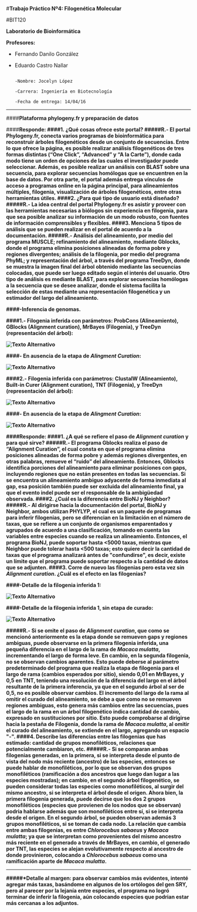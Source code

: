 #<strong>Trabajo Práctico Nº4: Filogenética Molecular</strong>

#BIT120

__Laboratorio de Bioinformática__

__Profesores:__
- Fernando Danilo González 
- Eduardo Castro Nallar

                                                                                             -Nombre: Jocelyn López
                                                                                             -Carrera: Ingeniería en Biotecnología
                                                                                             -Fecha de entrega: 14/04/16


---

####<strong>Plataforma phylogeny.fr y preparación de datos</strong>

####<strong>Responde:
####1. ¿Qué cosas ofrece este portal?
#####R.- El portal Phylogeny.fr, conecta varios programas de bioinformática para reconstruir árboles filogenéticos desde un conjunto de secuencias. Entre lo que ofrece la página, es posible realizar análisis filogenéticos de tres formas distintas (“One Click”, “Advanced” y “A la Carte”), donde cada modo tiene un orden de opciones de las cuales el investigador puede seleccionar. Además, es posible realizar un análisis con BLAST sobre una secuencia, para explorar secuencias homólogas que se encuentren en la base de datos. Por otra parte, el portal además entrega vínculos de acceso a programas online en la página principal, para alineamientos múltiples, filogenia,  visualización de árboles filogenéticos, entre otras herramientas útiles. 
####2. ¿Para qué tipo de usuario está diseñado?
#####R.- La idea central del portal Phylogeny.fr es asistir y proveer con las herramientas necesarias a biólogos sin experiencia en filogenia, para que sea posible analizar su información de un modo robusto, con fuentes de información comprensibles y flexibles.
####3. Menciona 5 tipos de análisis que se pueden realizar en el portal de acuerdo a la documentación.
#####R.- Análisis del alineamiento, por medio del programa MUSCLE; refinamiento del alineamiento, mediante Gblocks, donde el programa elimina posiciones alineadas de forma pobre y regiones divergentes; análisis de la filogenia, por medio del programa PhyML; y representación del árbol, a través del programa TreeDyn, donde se muestra la imagen final del árbol obtenido mediante las secuencias colocadas, que puede ser luego editado según el interés del usuario. Otro tipo de análisis es mediante BLAST, para explorar secuencias homólogas a la secuencia que se desee analizar, donde el sistema facilita la selección de estas mediante una representación filogenética y un estimador del largo del alineamiento.  

####<strong>-Inferencia de genomas.

####1.- Filogenia inferida con parámetros: ProbCons (Alineamiento), GBlocks (Alignment curation), MrBayes (Filogenia), y TreeDyn (representación del árbol):

![Texto Alternativo](http://i.imgur.com/J21RtSn.png)

####- En ausencia de la etapa de <em>Alingment Curation</em>:

![Texto Alternativo](http://i.imgur.com/FDMVFZO.png)

####2.- Filogenia inferida con parámetros: ClustalW (Alineamiento), Built-in Curer (Alignment curation), TNT (Filogenia), y TreeDyn (representación del árbol):

![Texto Alternativo](http://i.imgur.com/2aCJM3z.png)

####- En ausencia de la etapa de <em>Alingment Curation</em>:

![Texto Alternativo](http://i.imgur.com/1IRKADk.png)

####<strong>Responde:
####1. ¿A qué se refiere el paso de *Alignment curation* y para qué sirve?
#####R.- El programa Gblocks realiza el paso de “Alignment Curation”, el cual consta en que el programa elimina posiciones alineadas de forma pobre y además regiones divergentes, en otras palabras, remueve el “ruido” del alineamiento. Entonces, Gblocks identifica porciones del alineamiento para eliminar posiciones con gaps, incluyendo regiones que no están presentes en todas las secuencias. Si se encuentra un alineamiento ambiguo adyacente de forma inmediata al gap, esa posición también puede ser excluida del alineamiento final, ya que el evento indel puede ser el responsable de la ambigüedad observada. 
####2. ¿Cuál es la diferencia entre BioNJ y Neighbor? 
#####R.- Al dirigirse hacia la documentación del portal, BioNJ y Neighbor, ambos utilizan PHYLYP, el cual es un paquete de programas para inferir filogenias, pero se diferencian en la limitación en el número de taxas, que se refiere a un conjunto de organismos emparentados y agrupados de acuerdo a una clasificación, tomando en cuenta las variables entre especies cuando se realiza un alineamiento. Entonces, el programa BioNJ, puede soportar hasta <5000 taxas, mientras que Neighbor puede tolerar hasta <500 taxas; esto quiere decir la cantidad de taxas que el programa analizará antes de "confundirse", es decir, existe un límite que el programa puede soportar respecto a la cantidad de datos que se adjunten.
####3. Corre de nuevo las filogenias pero esta vez sin *Alignment curation*. ¿Cuál es el efecto en las filogenias?

####-Detalle de la filogenia inferida 1:

![Texto Alternativo](http://i.imgur.com/ojGubMR.png)

####-Detalle de la filogenia inferida 1, sin etapa de curado:

![Texto Alternativo](http://i.imgur.com/pSpQJqZ.png)

#####R.- Si se omite el paso de <em>Alignment curation</em>, que como se mencionó anteriormente es la etapa donde se remueven gaps y regiones ambiguas, puede observarse en la primera filogenia inferida, una pequeña diferencia en el largo de la rama de <em>Macaca mulatta</em>, incrementando el largo de forma leve. En cambio, en la segunda filogenia, no se observan cambios aparentes. Esto puede deberse al parámetro predeterminado del programa que realiza la etapa de filogenia para el largo de rama (cambios esperados por sitio), siendo 0,01 en MrBayes, y 0,5 en TNT, teniendo una resolución de la diferencia del largo en el árbol resultante de la primera inferencia, ya que en el segundo árbol al ser de 0,5, no es posible observar cambios. El incremento del largo de la rama al omitir el curado del alineamiento, se debe a que como no se remueven regiones ambiguas, esto genera más cambios entre las secuencias, pues el largo de la rama en un árbol filogenético indica cantidad de cambio, expresado en sustituciones por sitio. Esto puede comprobarse al dirigirse hacia la pestaña de Filogenia, donde la rama de <em>Macaca mulatta</em>, al omitir el curado del alineamiento, se extiende en el largo, agregando un espacio "-".
####4. Describe las diferencias entre las filogenias que has estimado: cantidad de grupos monofiléticos, relaciones que potencialmente cambiaron, etc.
#####R.- Si se comparan ambas filogenias generadas, en la primera, si se interpreta desde el punto de vista del nodo más reciente (ancestro) de las especies, entonces se puede hablar de monofiléticos, por lo que se observan dos grupos monofiléticos (ramificación a dos ancestros que luego dan lugar a las especies mostradas); en cambio, en el segundo árbol filogenético, se pueden considerar todas las especies como monofiléticos, al surgir del mismo ancestro, si se interpreta el árbol desde el origen. Ahora bien, la primera filogenia generada, puede decirse que los dos 2 grupos monofiléticos (especies que provienen de los nodos que se observan) podria hablarse además que son monofiléticos entre sí, si se interpreta desde el origen. En el segundo árbol, se pueden observan además 3 grupos monofiléticos, si se toman de cada nodo. La relación que cambia entre ambas filogenias, es entre <em>Chlorocebus sabaeus</em> y <em>Macaca mulatta</em>; ya que se interpretan como provenientes del mismo ancestro más reciente en el generado a través de MrBayes, en cambio, el generado por TNT, las especies se alejan evolutivamente respecto al ancestro de donde provinieron, colocando a <em>Chlorocebus sabaeus</em> como una ramificación aparte de <em>Macaca mulatta</em>.

---

#####*Detalle al margen: para observar cambios más evidentes, intenté agregar más taxas, basándome en algunos de los ortólogos del gen SRY, pero al parecer por la lejanía entre especies, el programa no logró terminar de inferir la filogenia, aún colocando especies que podrian estar más cercanas a los adjuntos.
